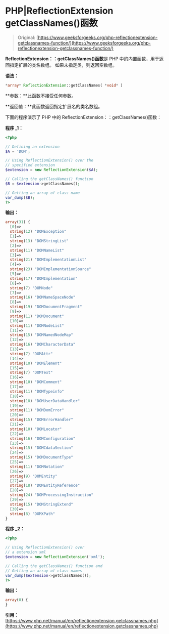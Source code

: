 # PHP|ReflectionExtension getClassNames()函数

> Original: [https://www.geeksforgeeks.org/php-reflectionextension-getclassnames-function/](https://www.geeksforgeeks.org/php-reflectionextension-getclassnames-function/)

**ReflectionExtension：：getClassNames()函数**是 PHP 中的内置函数，用于返回指定扩展的类名数组。 如果未指定类，则返回空数组。

**语法：**

```php
*array* ReflectionExtension::getClassNames( *void* )
```

**参数：**此函数不接受任何参数。

**返回值：**此函数返回指定扩展名的类名数组。

下面的程序演示了 PHP 中的 ReflectionExtension：：getClassNames()函数：

**程序 _1：**

```php
<?php

// Defining an extension
$A = 'DOM';

// Using ReflectionExtension() over the 
// specified extension
$extension = new ReflectionExtension($A);

// Calling the getClassNames() function
$B = $extension->getClassNames();

// Getting an array of class name
var_dump($B);
?>
```

**输出：**

```php
array(31) {
  [0]=>
  string(12) "DOMException"
  [1]=>
  string(13) "DOMStringList"
  [2]=>
  string(11) "DOMNameList"
  [3]=>
  string(21) "DOMImplementationList"
  [4]=>
  string(23) "DOMImplementationSource"
  [5]=>
  string(17) "DOMImplementation"
  [6]=>
  string(7) "DOMNode"
  [7]=>
  string(16) "DOMNameSpaceNode"
  [8]=>
  string(19) "DOMDocumentFragment"
  [9]=>
  string(11) "DOMDocument"
  [10]=>
  string(11) "DOMNodeList"
  [11]=>
  string(15) "DOMNamedNodeMap"
  [12]=>
  string(16) "DOMCharacterData"
  [13]=>
  string(7) "DOMAttr"
  [14]=>
  string(10) "DOMElement"
  [15]=>
  string(7) "DOMText"
  [16]=>
  string(10) "DOMComment"
  [17]=>
  string(11) "DOMTypeinfo"
  [18]=>
  string(18) "DOMUserDataHandler"
  [19]=>
  string(11) "DOMDomError"
  [20]=>
  string(15) "DOMErrorHandler"
  [21]=>
  string(10) "DOMLocator"
  [22]=>
  string(16) "DOMConfiguration"
  [23]=>
  string(15) "DOMCdataSection"
  [24]=>
  string(15) "DOMDocumentType"
  [25]=>
  string(11) "DOMNotation"
  [26]=>
  string(9) "DOMEntity"
  [27]=>
  string(18) "DOMEntityReference"
  [28]=>
  string(24) "DOMProcessingInstruction"
  [29]=>
  string(15) "DOMStringExtend"
  [30]=>
  string(8) "DOMXPath"
}

```

**程序 _2：**

```php
<?php

// Using ReflectionExtension() over 
// a extension xml
$extension = new ReflectionExtension('xml');

// Calling the getClassNames() function and
// Getting an array of class names
var_dump($extension->getClassNames());
?>
```

**输出：**

```php
array(0) {
}

```

**引用：**[https://www.php.net/manual/en/reflectionextension.getclassnames.php](https://www.php.net/manual/en/reflectionextension.getclassnames.php)
